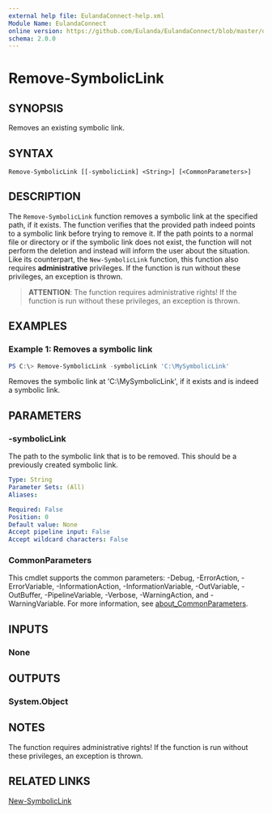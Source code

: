 ```yaml
---
external help file: EulandaConnect-help.xml
Module Name: EulandaConnect
online version: https://github.com/Eulanda/EulandaConnect/blob/master/docs/Remove-SymbolicLink.md
schema: 2.0.0
---
```


# Remove-SymbolicLink

## SYNOPSIS
Removes an existing symbolic link.

## SYNTAX

```
Remove-SymbolicLink [[-symbolicLink] <String>] [<CommonParameters>]
```

## DESCRIPTION
The `Remove-SymbolicLink` function removes a symbolic link at the specified path, if it exists. The function verifies that the provided path indeed points to a symbolic link before trying to remove it. If the path points to a normal file or directory or if the symbolic link does not exist, the function will not perform the deletion and instead will inform the user about the situation. Like its counterpart, the `New-SymbolicLink` function, this function also requires **administrative** privileges. If the function is run without these privileges, an exception is thrown. 

> **ATTENTION**: The function requires administrative rights! If the function is run without these privileges, an exception is thrown.

## EXAMPLES

### Example 1: Removes a symbolic link
```powershell
PS C:\> Remove-SymbolicLink -symbolicLink 'C:\MySymbolicLink'
```

Removes the symbolic link at 'C:\MySymbolicLink', if it exists and is indeed a symbolic link.

## PARAMETERS

### -symbolicLink
The path to the symbolic link that is to be removed. This should be a previously created symbolic link.

```yaml
Type: String
Parameter Sets: (All)
Aliases:

Required: False
Position: 0
Default value: None
Accept pipeline input: False
Accept wildcard characters: False
```

### CommonParameters
This cmdlet supports the common parameters: -Debug, -ErrorAction, -ErrorVariable, -InformationAction, -InformationVariable, -OutVariable, -OutBuffer, -PipelineVariable, -Verbose, -WarningAction, and -WarningVariable. For more information, see [about_CommonParameters](http://go.microsoft.com/fwlink/?LinkID=113216).

## INPUTS

### None

## OUTPUTS

### System.Object
## NOTES

The function requires administrative rights! If the function is run without these privileges, an exception is thrown.

## RELATED LINKS

[New-SymbolicLink](./functions/New-SymbolicLink.md)
